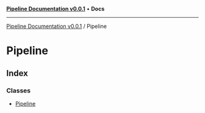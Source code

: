 [**Pipeline Documentation v0.0.1**](../README.md) • **Docs**

***

[Pipeline Documentation v0.0.1](../modules.md) / Pipeline

# Pipeline

## Index

### Classes

- [Pipeline](classes/Pipeline.md)
